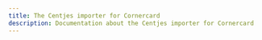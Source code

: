 ```yaml
---
title: The Centjes importer for Cornercard
description: Documentation about the Centjes importer for Cornercard
---
```

